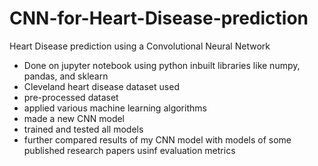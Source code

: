 # CNN-for-Heart-Disease-prediction
Heart Disease prediction using a Convolutional Neural Network
- Done on jupyter notebook using python inbuilt libraries like numpy, pandas, and sklearn
- Cleveland heart disease dataset used
- pre-processed dataset
- applied various machine learning algorithms
- made a new CNN model
- trained and tested all models
- further compared results of my CNN model with models of some published research papers usinf evaluation metrics
